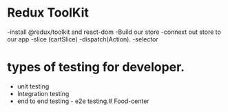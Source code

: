 
# Redux ToolKit
-install @redux/toolkit and react-dom
-Build our store
-connext out store to our app
-slice (cartSlice)
-dispatch(Action).
-selector

# types of testing for developer.
 - unit testing
 - Integration testing
 - end to end testing - e2e testing.# Food-center
